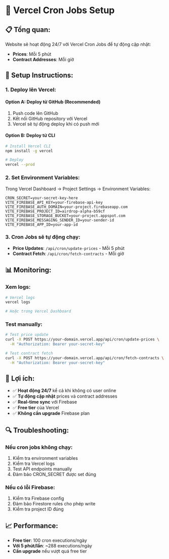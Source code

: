 # 🚀 Vercel Cron Jobs Setup

## 📋 **Tổng quan:**
Website sẽ hoạt động 24/7 với Vercel Cron Jobs để tự động cập nhật:
- **Prices**: Mỗi 5 phút
- **Contract Addresses**: Mỗi giờ

## 🔧 **Setup Instructions:**

### **1. Deploy lên Vercel:**

#### **Option A: Deploy từ GitHub (Recommended)**
1. Push code lên GitHub
2. Kết nối GitHub repository với Vercel
3. Vercel sẽ tự động deploy khi có push mới

#### **Option B: Deploy từ CLI**
```bash
# Install Vercel CLI
npm install -g vercel

# Deploy
vercel --prod
```

### **2. Set Environment Variables:**
Trong Vercel Dashboard → Project Settings → Environment Variables:

```
CRON_SECRET=your-secret-key-here
VITE_FIREBASE_API_KEY=your-firebase-api-key
VITE_FIREBASE_AUTH_DOMAIN=your-project.firebaseapp.com
VITE_FIREBASE_PROJECT_ID=airdrop-alpha-b59cf
VITE_FIREBASE_STORAGE_BUCKET=your-project.appspot.com
VITE_FIREBASE_MESSAGING_SENDER_ID=your-sender-id
VITE_FIREBASE_APP_ID=your-app-id
```

### **3. Cron Jobs sẽ tự động chạy:**
- **Price Updates**: `/api/cron/update-prices` - Mỗi 5 phút
- **Contract Fetch**: `/api/cron/fetch-contracts` - Mỗi giờ

## 📊 **Monitoring:**

### **Xem logs:**
```bash
# Vercel logs
vercel logs

# Hoặc trong Vercel Dashboard
```

### **Test manually:**
```bash
# Test price update
curl -X POST https://your-domain.vercel.app/api/cron/update-prices \
  -H "Authorization: Bearer your-secret-key"

# Test contract fetch
curl -X POST https://your-domain.vercel.app/api/cron/fetch-contracts \
  -H "Authorization: Bearer your-secret-key"
```

## 🎯 **Lợi ích:**
- ✅ **Hoạt động 24/7** kể cả khi không có user online
- ✅ **Tự động cập nhật** prices và contract addresses
- ✅ **Real-time sync** với Firebase
- ✅ **Free tier** của Vercel
- ✅ **Không cần upgrade** Firebase plan

## 🔍 **Troubleshooting:**

### **Nếu cron jobs không chạy:**
1. Kiểm tra environment variables
2. Kiểm tra Vercel logs
3. Test API endpoints manually
4. Đảm bảo CRON_SECRET được set đúng

### **Nếu có lỗi Firebase:**
1. Kiểm tra Firebase config
2. Đảm bảo Firestore rules cho phép write
3. Kiểm tra project ID đúng

## 📈 **Performance:**
- **Free tier**: 100 cron executions/ngày
- **Với 5 phút/lần**: ~288 executions/ngày
- **Cần upgrade** nếu vượt quá free tier
